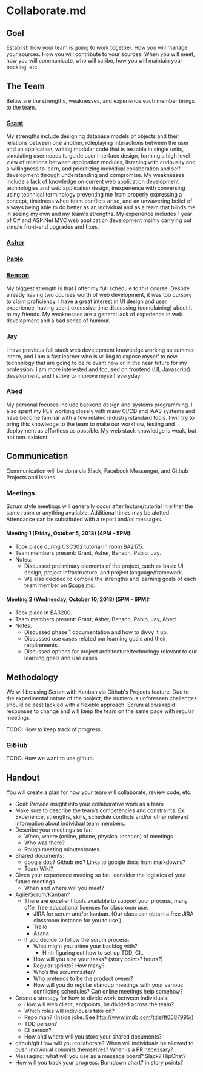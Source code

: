 # Collaborate.md

## Goal
Establish how your team is going to work together. How you will manage your sources. How you will contribute to your sources. When you will meet, how you will communicate, who will scribe, how you will maintain your backlog, etc.

## The Team
Below are the strengths, weaknesses, and experience each member brings to the team.
### [Grant](https://github.com/wonggran)
My strengths include designing database models of objects and their relations between one another, roleplaying interactions between the user and an application, writing modular code that is testable in single units, simulating user needs to guide user interface design, forming a high level view of relations between application modules, listening with curiousity and a willingness to learn, and prioritizing individual collaboration and self development through understanding and compromise. My weaknesses include a lack of knowledge on current web application development technologies and web application design, inexperience with conversing using technical terminology preventing me from properly expressing a concept, timidness when team conflicts arise, and an unwavering belief of always being able to do better as an individual and as a team that blinds me in seeing my own and my team's strengths. My experience includes 1 year of C# and ASP.Net MVC web application development mainly carrying out simple front-end upgrades and fixes.

### [Asher]()

### [Pablo]()

### [Benson](https://github.com/bensonchan)
My biggest strength is that I offer my full schedule to this course. Despite already having two courses worth of web development, it was too cursory to claim proficiency. I have a great interest in UI design and user experience, having spent excessive time discussing (complaining) about it to my friends. My weaknesses are a general lack of experience in web development and a bad sense of humour.

### [Jay](https://github.com/JZ6)
I have previous full stack web development knowledge working as summer intern, and I am a fast learner who is willing to expose myself to new technology that are going to be relevant now or in the near future for my profession. I am more interested and focused on frontend (UI, Javascript) development, and I strive to improve myself everyday!

### [Abed](https://github.com/abedef)
My personal focuses include backend design and systems programming. I also
spent my PEY working closely with many CI/CD and IAAS systems and have become
familiar with a few related industry-standard tools. I will try to bring this
knowledge to the team to make our workflow, testing and deployment as
effortless as possible. My web stack knowledge is weak, but not non-existent.

## Communication
Communication will be done via Slack, Facebook Messenger, and Github Projects and Issues.

### Meetings
Scrum style meetings will generally occur after lecture/tutorial in either the same room or anything available. Additional times may be alotted. Attendance can be substituted with a report and/or messages.

#### Meeting 1 (Friday, October 5, 2018) [4PM - 5PM]:
* Took place during CSC302 tutorial in room BA2175.
* Team members present: Grant, Asher, Benson, Pablo, Jay.
* Notes: 
  * Discussed preliminary elements of the project, such as basic UI design, project infrastructure, and project   language/framework. 
  * We also decided to compile the strengths and learning goals of each team member on [Scope.md](Scope.md).
  
#### Meeting 2 (Wednesday, October 10, 2018) [5PM - 6PM]:
* Took place in BA3200.
* Team members present: Grant, Asher, Benson, Pablo, Jay, Abed.
* Notes:
  * Discussed phase 1 documentation and how to divvy it up.
  * Discussed use cases related our learning goals and their requirements.
  * Discussed options for project architecture/technology relevant to our learning goals and use cases.

## Methodology
We will be using Scrum with Kanban via Github's Projects feature. Due to the experimental nature of the project, the numerous unforeseen challenges should be best tackled with a flexible approach. Scrum allows rapid responses to change and will keep the team on the same page with regular meetings.

TODO: How to keep track of progress.

### GitHub
TODO: How we want to use github.

## Handout
You will create a plan for how your team will collaborate, review code, etc.
* Goal: Provide insight into your collaborative work as a team
* Make sure to describe the team’s competencies and constraints. Ex: Experience, strengths, skills, schedule conflicts and/or other relevant information about individual team members.
* Describe your meetings so far:
  * When, where (online, phone, physical location) of meetings
  * Who was there?
  * Rough meeting minutes/notes.
* Shared documents:
  * google doc? Github md? Links to google docs from markdowns?
  * Team Wiki?
* Given your experience meeting so far.. consider the logistics of your future meetings
  * When and where will you meet? 
* Agile/Scrum/Kanban?
  * There are excellent tools available to support your process, many offer free educational licenses for classroom use.
    * JIRA for scrum and/or kanban. (Our class can obtain a free JIRA classroom instance for you to use.)
    * Trello
    * Asana
  * If you decide to follow the scrum process:
    * What might you prime your backlog with?
      * Hint: figuring out how to set up TDD, CI..
    * How will you size your tasks? (story points? hours?)
    * Regular sprints? How many?
    * Who’s the scrummaster?
    * Who pretends to be the product owner?
    * How will you do regular standup meetings with your various conflicting schedules? Can online meetings help somehow?
* Create a strategy for how to divide work between individuals:
  * How will web client, endpoints, be divided across the team?
  * Which roles will individuals take on?
  * Repo man? (Inside joke. See http://www.imdb.com/title/tt0087995/) 
  * TDD person?
  * CI person?
  * How and where will you store your shared documents?
* github/git How will you collaborate? When will individuals be allowed to push individual commits themselves? When is a PR necessary?
* Messaging: what will you use as a message board? Slack? HipChat? 
* How will you track your progress. Burndown chart? in story points?

